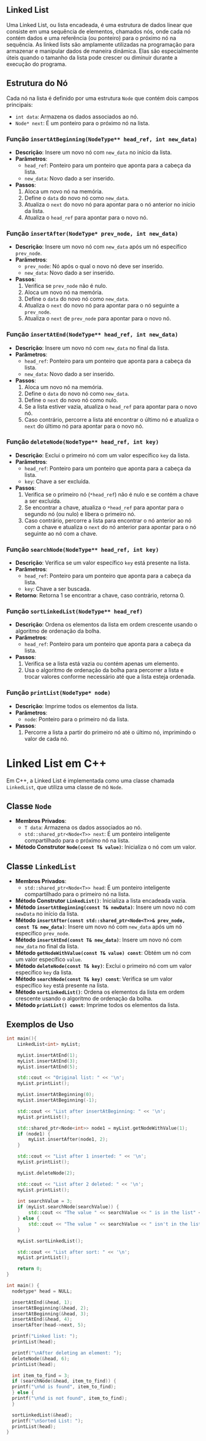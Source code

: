 ## Linked List

Uma Linked List, ou lista encadeada, é uma estrutura de dados linear que consiste em uma sequência de elementos, chamados nós, onde cada nó contém dados e uma referência (ou ponteiro) para o próximo nó na sequência. As linked lists são amplamente utilizadas na programação para armazenar e manipular dados de maneira dinâmica. Elas são especialmente úteis quando o tamanho da lista pode crescer ou diminuir durante a execução do programa.


## Estrutura do Nó

Cada nó na lista é definido por uma estrutura `Node` que contém dois campos principais:

- `int data`: Armazena os dados associados ao nó.
- `Node* next`: É um ponteiro para o próximo nó na lista.

### Função `insertAtBeginning(NodeType** head_ref, int new_data)`

- **Descrição**: Insere um novo nó com `new_data` no início da lista.
- **Parâmetros**:
  - `head_ref`: Ponteiro para um ponteiro que aponta para a cabeça da lista.
  - `new_data`: Novo dado a ser inserido.
- **Passos**:
  1. Aloca um novo nó na memória.
  2. Define o `data` do novo nó como `new_data`.
  3. Atualiza o `next` do novo nó para apontar para o nó anterior no início da lista.
  4. Atualiza o `head_ref` para apontar para o novo nó.

### Função `insertAfter(NodeType* prev_node, int new_data)`

- **Descrição**: Insere um novo nó com `new_data` após um nó específico `prev_node`.
- **Parâmetros**:
  - `prev_node`: Nó após o qual o novo nó deve ser inserido.
  - `new_data`: Novo dado a ser inserido.
- **Passos**:
  1. Verifica se `prev_node` não é nulo.
  2. Aloca um novo nó na memória.
  3. Define o `data` do novo nó como `new_data`.
  4. Atualiza o `next` do novo nó para apontar para o nó seguinte a `prev_node`.
  5. Atualiza o `next` de `prev_node` para apontar para o novo nó.

### Função `insertAtEnd(NodeType** head_ref, int new_data)`

- **Descrição**: Insere um novo nó com `new_data` no final da lista.
- **Parâmetros**:
  - `head_ref`: Ponteiro para um ponteiro que aponta para a cabeça da lista.
  - `new_data`: Novo dado a ser inserido.
- **Passos**:
  1. Aloca um novo nó na memória.
  2. Define o `data` do novo nó como `new_data`.
  3. Define o `next` do novo nó como nulo.
  4. Se a lista estiver vazia, atualiza o `head_ref` para apontar para o novo nó.
  5. Caso contrário, percorre a lista até encontrar o último nó e atualiza o `next` do último nó para apontar para o novo nó.

### Função `deleteNode(NodeType** head_ref, int key)`

- **Descrição**: Exclui o primeiro nó com um valor específico `key` da lista.
- **Parâmetros**:
  - `head_ref`: Ponteiro para um ponteiro que aponta para a cabeça da lista.
  - `key`: Chave a ser excluída.
- **Passos**:
  1. Verifica se o primeiro nó (`*head_ref`) não é nulo e se contém a chave a ser excluída.
  2. Se encontrar a chave, atualiza o `*head_ref` para apontar para o segundo nó (ou nulo) e libera o primeiro nó.
  3. Caso contrário, percorre a lista para encontrar o nó anterior ao nó com a chave e atualiza o `next` do nó anterior para apontar para o nó seguinte ao nó com a chave.

### Função `searchNode(NodeType** head_ref, int key)`

- **Descrição**: Verifica se um valor específico `key` está presente na lista.
- **Parâmetros**:
  - `head_ref`: Ponteiro para um ponteiro que aponta para a cabeça da lista.
  - `key`: Chave a ser buscada.
- **Retorno**: Retorna 1 se encontrar a chave, caso contrário, retorna 0.

### Função `sortLinkedList(NodeType** head_ref)`

- **Descrição**: Ordena os elementos da lista em ordem crescente usando o algoritmo de ordenação da bolha.
- **Parâmetros**:
  - `head_ref`: Ponteiro para um ponteiro que aponta para a cabeça da lista.
- **Passos**:
  1. Verifica se a lista está vazia ou contém apenas um elemento.
  2. Usa o algoritmo de ordenação da bolha para percorrer a lista e trocar valores conforme necessário até que a lista esteja ordenada.

### Função `printList(NodeType* node)`

- **Descrição**: Imprime todos os elementos da lista.
- **Parâmetros**:
  - `node`: Ponteiro para o primeiro nó da lista.
- **Passos**:
  1. Percorre a lista a partir do primeiro nó até o último nó, imprimindo o valor de cada nó.

# Linked List em C++

Em C++, a Linked List é implementada como uma classe chamada `LinkedList`, que utiliza uma classe de nó `Node`.

## Classe `Node`

- **Membros Privados**:
  - `T data`: Armazena os dados associados ao nó.
  - `std::shared_ptr<Node<T>> next`: É um ponteiro inteligente compartilhado para o próximo nó na lista.
- **Método Construtor `Node(const T& value)`**: Inicializa o nó com um valor.

## Classe `LinkedList`

- **Membros Privados**:
  - `std::shared_ptr<Node<T>> head`: É um ponteiro inteligente compartilhado para o primeiro nó na lista.
- **Método Construtor `LinkedList()`**: Inicializa a lista encadeada vazia.
- **Método `insertAtBeginning(const T& newData)`**: Insere um novo nó com `newData` no início da lista.
- **Método `insertAfter(const std::shared_ptr<Node<T>>& prev_node, const T& new_data)`**: Insere um novo nó com `new_data` após um nó específico `prev_node`.
- **Método `insertAtEnd(const T& new_data)`**: Insere um novo nó com `new_data` no final da lista.
- **Método `getNodeWithValue(const T& value) const`**: Obtém um nó com um valor específico `value`.
- **Método `deleteNode(const T& key)`**: Exclui o primeiro nó com um valor específico `key` da lista.
- **Método `searchNode(const T& key) const`**: Verifica se um valor específico `key` está presente na lista.
- **Método `sortLinkedList()`**: Ordena os elementos da lista em ordem crescente usando o algoritmo de ordenação da bolha.
- **Método `printList() const`**: Imprime todos os elementos da lista.

## Exemplos de Uso


```cpp
int main(){
    LinkedList<int> myList;

    myList.insertAtEnd(1);
    myList.insertAtEnd(3);
    myList.insertAtEnd(5);

    std::cout << "Original list: " << '\n';
    myList.printList(); 

    myList.insertAtBeginning(0);
    myList.insertAtBeginning(-1);

    std::cout << "List after insertAtBeginning: " << '\n';
    myList.printList(); 

    std::shared_ptr<Node<int>> node1 = myList.getNodeWithValue(1);
    if (node1) {
        myList.insertAfter(node1, 2);
    }

    std::cout << "List after 1 inserted: " << '\n';
    myList.printList(); 

    myList.deleteNode(2);

    std::cout << "List after 2 deleted: " << '\n';
    myList.printList(); 
    
    int searchValue = 3;
    if (myList.searchNode(searchValue)) {
        std::cout << "The value " << searchValue << " is in the list" << '\n';
    } else {
        std::cout << "The value " << searchValue << " isn't in the list" << '\n';
    }

    myList.sortLinkedList();

    std::cout << "List after sort: " << '\n';
    myList.printList(); 

    return 0;
}
```

```c
int main() {
  nodetype* head = NULL;

  insertAtEnd(&head, 1);
  insertAtBeginning(&head, 2);
  insertAtBeginning(&head, 3);
  insertAtEnd(&head, 4);
  insertAfter(head->next, 5);

  printf("Linked list: ");
  printList(head);

  printf("\nAfter deleting an element: ");
  deleteNode(&head, 6);
  printList(head);

  int item_to_find = 3;
  if (searchNode(&head, item_to_find)) {
  printf("\n%d is found", item_to_find);
  } else {
  printf("\n%d is not found", item_to_find);
  }

  sortLinkedList(&head);
  printf("\nSorted List: ");
  printList(head);
}
```